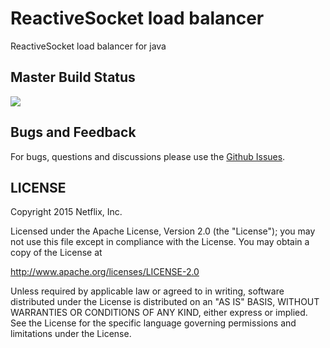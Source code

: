# ReactiveSocket load balancer
ReactiveSocket load balancer for java

## Master Build Status

<a href='https://travis-ci.org/ReactiveSocket/reactivesocket-load-balancer/builds'><img src='https://travis-ci.org/ReactiveSocket/reactivesocket-load-balancer.svg?branch=master'></a>

## Bugs and Feedback

For bugs, questions and discussions please use the [Github Issues](https://github.com/ReactiveSocket/reactivesocket-load-balancer/issues).

 
## LICENSE

Copyright 2015 Netflix, Inc.

Licensed under the Apache License, Version 2.0 (the "License");
you may not use this file except in compliance with the License.
You may obtain a copy of the License at

<http://www.apache.org/licenses/LICENSE-2.0>

Unless required by applicable law or agreed to in writing, software
distributed under the License is distributed on an "AS IS" BASIS,
WITHOUT WARRANTIES OR CONDITIONS OF ANY KIND, either express or implied.
See the License for the specific language governing permissions and
limitations under the License.
